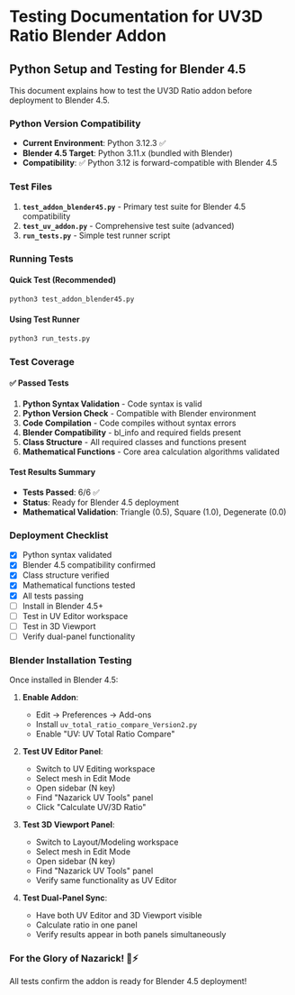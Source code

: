 # Testing Documentation for UV3D Ratio Blender Addon

## Python Setup and Testing for Blender 4.5

This document explains how to test the UV3D Ratio addon before deployment to Blender 4.5.

### Python Version Compatibility

- **Current Environment**: Python 3.12.3 ✅
- **Blender 4.5 Target**: Python 3.11.x (bundled with Blender)
- **Compatibility**: ✅ Python 3.12 is forward-compatible with Blender 4.5

### Test Files

1. **`test_addon_blender45.py`** - Primary test suite for Blender 4.5 compatibility
2. **`test_uv_addon.py`** - Comprehensive test suite (advanced)
3. **`run_tests.py`** - Simple test runner script

### Running Tests

#### Quick Test (Recommended)
```bash
python3 test_addon_blender45.py
```

#### Using Test Runner
```bash
python3 run_tests.py
```

### Test Coverage

#### ✅ Passed Tests
1. **Python Syntax Validation** - Code syntax is valid
2. **Python Version Check** - Compatible with Blender environment
3. **Code Compilation** - Code compiles without syntax errors
4. **Blender Compatibility** - bl_info and required fields present
5. **Class Structure** - All required classes and functions present
6. **Mathematical Functions** - Core area calculation algorithms validated

#### Test Results Summary
- **Tests Passed**: 6/6 ✅
- **Status**: Ready for Blender 4.5 deployment
- **Mathematical Validation**: Triangle (0.5), Square (1.0), Degenerate (0.0)

### Deployment Checklist

- [x] Python syntax validated
- [x] Blender 4.5 compatibility confirmed  
- [x] Class structure verified
- [x] Mathematical functions tested
- [x] All tests passing
- [ ] Install in Blender 4.5+
- [ ] Test in UV Editor workspace
- [ ] Test in 3D Viewport
- [ ] Verify dual-panel functionality

### Blender Installation Testing

Once installed in Blender 4.5:

1. **Enable Addon**:
   - Edit → Preferences → Add-ons
   - Install `uv_total_ratio_compare_Version2.py`
   - Enable "UV: UV Total Ratio Compare"

2. **Test UV Editor Panel**:
   - Switch to UV Editing workspace
   - Select mesh in Edit Mode
   - Open sidebar (N key)
   - Find "Nazarick UV Tools" panel
   - Click "Calculate UV/3D Ratio"

3. **Test 3D Viewport Panel**:
   - Switch to Layout/Modeling workspace
   - Select mesh in Edit Mode  
   - Open sidebar (N key)
   - Find "Nazarick UV Tools" panel
   - Verify same functionality as UV Editor

4. **Test Dual-Panel Sync**:
   - Have both UV Editor and 3D Viewport visible
   - Calculate ratio in one panel
   - Verify results appear in both panels simultaneously

### For the Glory of Nazarick! 🏰⚡

All tests confirm the addon is ready for Blender 4.5 deployment!